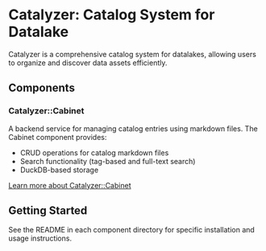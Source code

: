 # Catalyzer: Catalog System for Datalake

Catalyzer is a comprehensive catalog system for datalakes, allowing users to organize and discover data assets efficiently.

## Components

### Catalyzer::Cabinet

A backend service for managing catalog entries using markdown files. The Cabinet component provides:

- CRUD operations for catalog markdown files
- Search functionality (tag-based and full-text search)
- DuckDB-based storage

[Learn more about Catalyzer::Cabinet](./cabinet/README.md)

## Getting Started

See the README in each component directory for specific installation and usage instructions.

